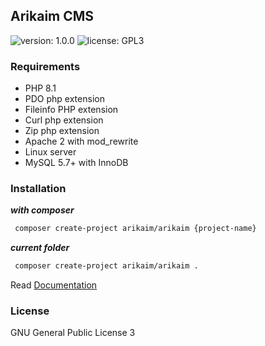 ﻿## Arikaim CMS
![version: 1.0.0](https://img.shields.io/github/release/arikaim/arikaim.svg)
![license: GPL3](https://img.shields.io/badge/License-GPLv3-blue.svg)




### Requirements
 * PHP 8.1
 * PDO php extension
 * Fileinfo PHP extension
 * Curl php extension
 * Zip php extension
 * Apache 2 with mod_rewrite
 * Linux server
 * MySQL 5.7+ with InnoDB 


### Installation

***with composer*** 

```sh
 composer create-project arikaim/arikaim {project-name}
```

***current folder***

```sh
 composer create-project arikaim/arikaim .
```

Read [Documentation](http://arikaim.com/documentation/installation)

### License

GNU General Public License 3
